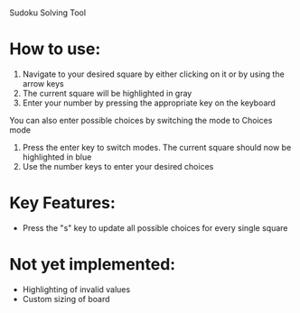 <br>Sudoku Solving Tool</br>

<h1> How to use: </h1>
  <ol>
    <li>Navigate to your desired square by either clicking on it or by using the arrow keys</li>
    <li>The current square will be highlighted in gray</li>
    <li>Enter your number by pressing the appropriate key on the keyboard</li>
  </ol>

  You can also enter possible choices by switching the mode to Choices mode

  <ol>
    <li>Press the enter key to switch modes. The current square should now be highlighted in blue</li>
    <li>Use the number keys to enter your desired choices</li>
  </ol>

<h1>Key Features: </h1>
  <ul>
    <li>Press the "s" key to update all possible choices for every single square</li>
  </ul>

<h1>Not yet implemented: </h1>
  <ul>
    <li>Highlighting of invalid values</li>
    <li>Custom sizing of board</li>
  </ul>




